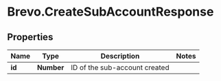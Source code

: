 # Brevo.CreateSubAccountResponse

## Properties
Name | Type | Description | Notes
------------ | ------------- | ------------- | -------------
**id** | **Number** | ID of the sub-account created | 


